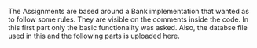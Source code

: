 The Assignments are based around a Bank implementation that wanted as to follow some rules. They are visible on the comments inside the code. 
In this first part only the basic functionality was asked.
Also, the databse file used in this and the following parts is uploaded here.

